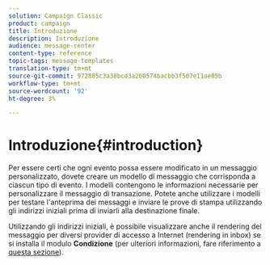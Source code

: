 ```yaml
---
solution: Campaign Classic
product: campaign
title: Introduzione
description: Introduzione
audience: message-center
content-type: reference
topic-tags: message-templates
translation-type: tm+mt
source-git-commit: 972885c3a38bcd3a260574bacbb3f507e11ae05b
workflow-type: tm+mt
source-wordcount: '92'
ht-degree: 3%

---
```



# Introduzione{#introduction}

Per essere certi che ogni evento possa essere modificato in un messaggio personalizzato, dovete creare un modello di messaggio che corrisponda a ciascun tipo di evento. I modelli contengono le informazioni necessarie per personalizzare il messaggio di transazione. Potete anche utilizzare i modelli per testare l&#39;anteprima dei messaggi e inviare le prove di stampa utilizzando gli indirizzi iniziali prima di inviarli alla destinazione finale.

Utilizzando gli indirizzi iniziali, è possibile visualizzare anche il rendering del messaggio per diversi provider di accesso a Internet (rendering in inbox) se si installa il modulo **Condizione** (per ulteriori informazioni, fare riferimento a [questa sezione](../../delivery/using/about-deliverability.md)).
